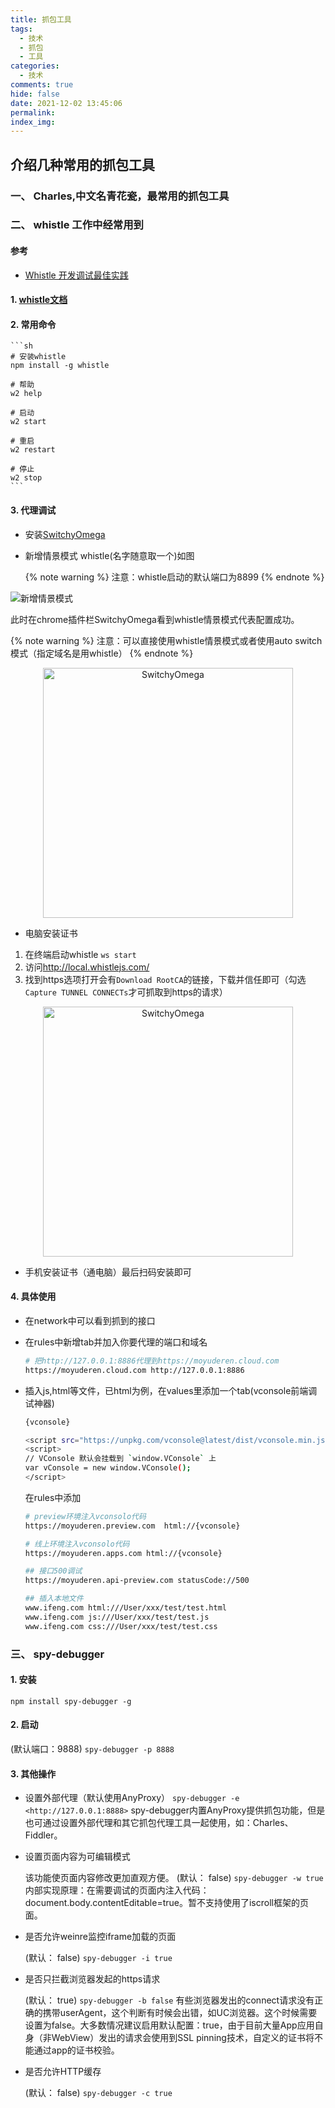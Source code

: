 ```yaml
---
title: 抓包工具
tags:
  - 技术
  - 抓包
  - 工具
categories:
  - 技术
comments: true
hide: false
date: 2021-12-02 13:45:06
permalink:
index_img:
---
```


## 介绍几种常用的抓包工具

### 一、 Charles,中文名青花瓷，最常用的抓包工具

### 二、 whistle 工作中经常用到

#### 参考

- [Whistle 开发调试最佳实践](https://juejin.cn/post/7077385311642189832)

#### 1. [whistle文档](https://wproxy.org/whistle/questions.html)

#### 2. 常用命令

    ```sh
    # 安装whistle
    npm install -g whistle

    # 帮助
    w2 help

    # 启动
    w2 start

    # 重启
    w2 restart

    # 停止
    w2 stop
    ```

#### 3. 代理调试

- 安装[SwitchyOmega](https://chrome.google.com/webstore/detail/proxy-switchyomega/padekgcemlokbadohgkifijomclgjgif)

- 新增情景模式 whistle(名字随意取一个)如图

    {% note warning %}
    注意：whistle启动的默认端口为8899
    {% endnote %}

![新增情景模式](SwitchyOmega.png)

此时在chrome插件栏SwitchyOmega看到whistle情景模式代表配置成功。

{% note warning %}
注意：可以直接使用whistle情景模式或者使用auto switch模式（指定域名是用whistle）
{% endnote %}

<div align="center">
    <img src=SwitchyOmega-popup.png height=400 title='SwitchyOmega'/>
</div>

- 电脑安装证书

1. 在终端启动whistle `ws start`
2. 访问<http://local.whistlejs.com/>
3. 找到https选项打开会有`Download RootCA`的链接，下载并信任即可（勾选`Capture TUNNEL CONNECTs`才可抓取到https的请求）

<div align="center">
    <img src=root-ca.png height=400 title='SwitchyOmega'/>
</div>

- 手机安装证书（通电脑）最后扫码安装即可

#### 4. 具体使用

- 在network中可以看到抓到的接口

- 在rules中新增tab并加入你要代理的端口和域名

    ```sh
    # 把http://127.0.0.1:8886代理到https://moyuderen.cloud.com
    https://moyuderen.cloud.com http://127.0.0.1:8886
    ```

- 插入js,html等文件，已html为例，在values里添加一个tab(vconsole前端调试神器)

    ```sh
    {vconsole}

    <script src="https://unpkg.com/vconsole@latest/dist/vconsole.min.js"></script>
    <script>
    // VConsole 默认会挂载到 `window.VConsole` 上
    var vConsole = new window.VConsole();
    </script>
    ```

    在rules中添加

    ```sh
    # preview环境注入vconsolo代码
    https://moyuderen.preview.com  html://{vconsole}
    
    # 线上环境注入vconsolo代码
    https://moyuderen.apps.com html://{vconsole}

    ## 接口500调试
    https://moyuderen.api-preview.com statusCode://500

    ## 插入本地文件
    www.ifeng.com html:///User/xxx/test/test.html
    www.ifeng.com js:///User/xxx/test/test.js
    www.ifeng.com css:///User/xxx/test/test.css
    ```

### 三、 spy-debugger

#### 1. 安装

`npm install spy-debugger -g`

#### 2. 启动

(默认端口：9888)
`spy-debugger -p 8888`

#### 3. 其他操作

- 设置外部代理（默认使用AnyProxy）
    `spy-debugger -e <http://127.0.0.1:8888>`
    spy-debugger内置AnyProxy提供抓包功能，但是也可通过设置外部代理和其它抓包代理工具一起使用，如：Charles、Fiddler。

- 设置页面内容为可编辑模式

    该功能使页面内容修改更加直观方便。 (默认： false)
    `spy-debugger -w true`
    内部实现原理：在需要调试的页面内注入代码：document.body.contentEditable=true。暂不支持使用了iscroll框架的页面。

- 是否允许weinre监控iframe加载的页面

    (默认： false)
    `spy-debugger -i true`

- 是否只拦截浏览器发起的https请求

    (默认： true)
    `spy-debugger -b false`
    有些浏览器发出的connect请求没有正确的携带userAgent，这个判断有时候会出错，如UC浏览器。这个时候需要设置为false。大多数情况建议启用默认配置：true，由于目前大量App应用自身（非WebView）发出的请求会使用到SSL pinning技术，自定义的证书将不能通过app的证书校验。

- 是否允许HTTP缓存

    (默认： false)
    `spy-debugger -c true`

